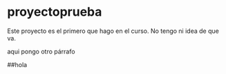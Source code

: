 # proyectoprueba
Este proyecto es el primero que hago en el curso. No tengo ni idea de que va.

aqui pongo otro párrafo

##hola
